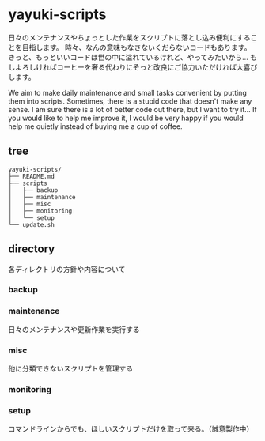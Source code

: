 # yayuki-scripts

日々のメンテナンスやちょっとした作業をスクリプトに落とし込み便利にすることを目指します。
時々、なんの意味もなさないくだらないコードもあります。
きっと、もっといいコードは世の中に溢れているけれど、やってみたいから…
もしよろしければコーヒーを奢る代わりにそっと改良にご協力いただければ大喜びします。

We aim to make daily maintenance and small tasks convenient by putting them into scripts.
Sometimes, there is a stupid code that doesn't make any sense.
I am sure there is a lot of better code out there, but I want to try it...
 If you would like to help me improve it, I would be very happy if you would help me quietly instead of buying me a cup of coffee.

## tree
```
yayuki-scripts/
├── README.md
├── scripts
│   ├── backup
│   ├── maintenance
│   ├── misc
│   ├── monitoring
│   └── setup
└── update.sh
```

## directory
各ディレクトリの方針や内容について
### backup

### maintenance
日々のメンテナンスや更新作業を実行する

### misc
他に分類できないスクリプトを管理する

### monitoring

### setup
コマンドラインからでも、ほしいスクリプトだけを取って来る。（誠意製作中）
